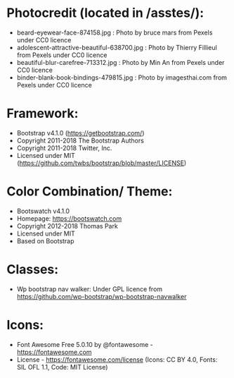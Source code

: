# Photocredit (located in /asstes/):

* beard-eyewear-face-874158.jpg               :	Photo by bruce mars from Pexels under CC0 licence
* adolescent-attractive-beautiful-638700.jpg  :	Photo by Thierry Fillieul from Pexels under CC0 licence
* beautiful-blur-carefree-713312.jpg          :	Photo by Min An from Pexels under CC0 licence
* binder-blank-book-bindings-479815.jpg       :	Photo by imagesthai.com from Pexels under CC0 licence

# Framework:

 * Bootstrap v4.1.0 (https://getbootstrap.com/)
 * Copyright 2011-2018 The Bootstrap Authors
 * Copyright 2011-2018 Twitter, Inc.
 * Licensed under MIT (https://github.com/twbs/bootstrap/blob/master/LICENSE)

# Color Combination/ Theme:

 * Bootswatch v4.1.0
 * Homepage: https://bootswatch.com
 * Copyright 2012-2018 Thomas Park
 * Licensed under MIT
 * Based on Bootstrap

# Classes:
 * Wp bootstrap nav walker: Under GPL licence from https://github.com/wp-bootstrap/wp-bootstrap-navwalker


# Icons:
* Font Awesome Free 5.0.10 by @fontawesome - https://fontawesome.com
* License - https://fontawesome.com/license (Icons: CC BY 4.0, Fonts: SIL OFL 1.1, Code: MIT License)
